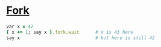 [1]: https://rosettacode.org/wiki/Fork

# [Fork][1]

```ruby
var x = 42
{ x += 1; say x }.fork.wait      # x is 43 here
say x                            # but here is still 42
```

